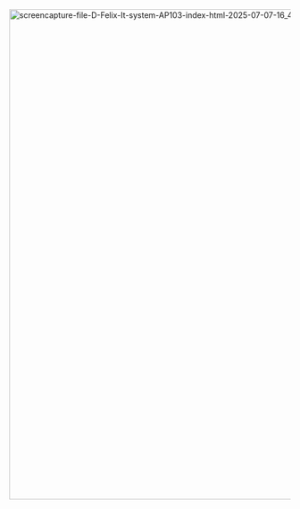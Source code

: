<img width="1920" height="877" alt="screencapture-file-D-Felix-It-system-AP103-index-html-2025-07-07-16_42_30" src="https://github.com/user-attachments/assets/ceaea930-bb6c-4574-9b13-3e7ecbbb7017" />
